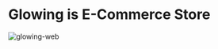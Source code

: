 # Glowing is  E-Commerce Store

![glowing-web](https://github.com/zeeshanahme-d/Glowing/assets/122614629/2ec82b98-1d26-47cd-b262-d4c95434e8cd)

